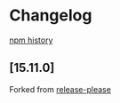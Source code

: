 # Changelog

[npm history][1]

[1]: https://www.npmjs.com/package/release-please?activeTab=versions

## [15.11.0]

Forked from [release-please](https://github.com/googleapis/release-please)
